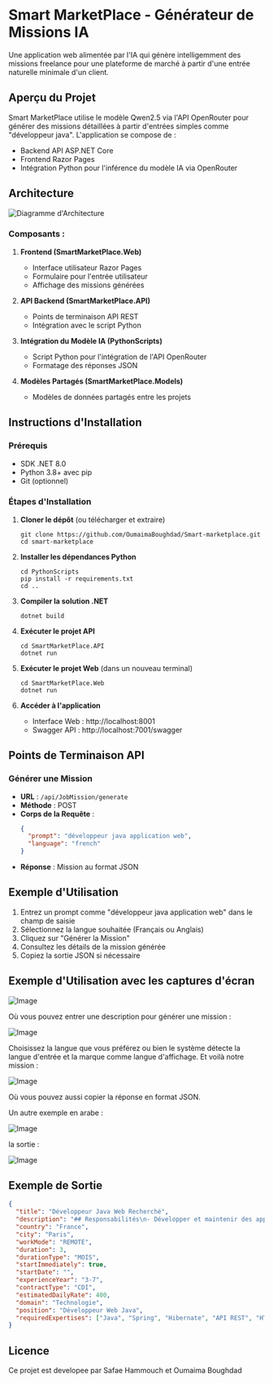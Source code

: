 # Smart MarketPlace - Générateur de Missions IA

Une application web alimentée par l'IA qui génère intelligemment des missions freelance pour une plateforme de marché à partir d'une entrée naturelle minimale d'un client.

## Aperçu du Projet

Smart MarketPlace utilise le modèle Qwen2.5 via l'API OpenRouter pour générer des missions détaillées à partir d'entrées simples comme "développeur java". L'application se compose de :

- Backend API ASP.NET Core
- Frontend Razor Pages
- Intégration Python pour l'inférence du modèle IA via OpenRouter

## Architecture

![Diagramme d'Architecture](https://mermaid.ink/img/pako:eNp1kc1uwjAQhF9l5XOqFpJAoFKlHnqoVKkHDr1YzgZWJHZkO0AR8u5dJ6FQqL3Yzs63M7uWB6UdIkeuXYNPaDwqC09ofFCdUg3UfsCuQVvY4Qs2Gg3YgvZQGdVBpTXCGlQDW9AeXcVfYZJlcJfnMJ3NZ3CfwHSRwHyRzuEhgVmawiyJYZokGRTxJIZpnEKRxhkUWZJBkc9vYZHfPcI8zVMo0jRZQpHlGRTZYnkDxXKxgGKZ5VDkWZpDkRfzHIrF3WKZLJcZFMt8cQ_FMkn-Wd7QNbgDOvCqRQcbr1qlHWzRNKqFV-_Qqc7DRrUOXnr0ym3Bq6bV2Cl4U9iiV7pR9gSHM_oPDvVJu5PFz8Mh-Hb4Qxg5Yx1qNJYLHoUhD8MRD4IwCEY8nITRaMzDMY-iKJjxcBJGk4hHAY_CkLPeN3DdmXE?type=png)

### Composants :

1. **Frontend (SmartMarketPlace.Web)**
   - Interface utilisateur Razor Pages
   - Formulaire pour l'entrée utilisateur
   - Affichage des missions générées

2. **API Backend (SmartMarketPlace.API)**
   - Points de terminaison API REST
   - Intégration avec le script Python

3. **Intégration du Modèle IA (PythonScripts)**
   - Script Python pour l'intégration de l'API OpenRouter
   - Formatage des réponses JSON

4. **Modèles Partagés (SmartMarketPlace.Models)**
   - Modèles de données partagés entre les projets

## Instructions d'Installation

### Prérequis

- SDK .NET 8.0
- Python 3.8+ avec pip
- Git (optionnel)

### Étapes d'Installation

1. **Cloner le dépôt** (ou télécharger et extraire)
   ```
   git clone https://github.com/OumaimaBoughdad/Smart-marketplace.git
   cd smart-marketplace
   ```

2. **Installer les dépendances Python**
   ```
   cd PythonScripts
   pip install -r requirements.txt
   cd ..
   ```

3. **Compiler la solution .NET**
   ```
   dotnet build
   ```

4. **Exécuter le projet API**
   ```
   cd SmartMarketPlace.API
   dotnet run
   ```

5. **Exécuter le projet Web** (dans un nouveau terminal)
   ```
   cd SmartMarketPlace.Web
   dotnet run
   ```

6. **Accéder à l'application**
   - Interface Web : http://localhost:8001
   - Swagger API : http://localhost:7001/swagger



## Points de Terminaison API

### Générer une Mission
- **URL** : `/api/JobMission/generate`
- **Méthode** : POST
- **Corps de la Requête** :
  ```json
  {
    "prompt": "développeur java application web",
    "language": "french"
  }
  ```
- **Réponse** : Mission au format JSON

## Exemple d'Utilisation

1. Entrez un prompt comme "développeur java application web" dans le champ de saisie
2. Sélectionnez la langue souhaitée (Français ou Anglais)
3. Cliquez sur "Générer la Mission"
4. Consultez les détails de la mission générée
5. Copiez la sortie JSON si nécessaire

## Exemple d'Utilisation avec les captures d'écran

![Image](https://github.com/user-attachments/assets/c9c53c52-da35-4591-8717-8d7358908e36)

Où vous pouvez entrer une description pour générer une mission :


![Image](https://github.com/user-attachments/assets/63312ecd-e4f7-4bf3-a8cb-97fea220d0a3)

Choisissez la langue que vous préférez ou bien le système détecte la langue d'entrée et la marque comme langue d'affichage.
Et voilà notre mission :


![Image](https://github.com/user-attachments/assets/5cb00057-f9ea-43fc-9876-5d273bd278b5)

Où vous pouvez aussi copier la réponse en format JSON.

Un autre exemple en arabe :

![Image](https://github.com/user-attachments/assets/db3ac011-348b-4fcf-85f5-96afc5faa542)

la sortie : 

![Image](https://github.com/user-attachments/assets/c0f74485-69bf-4164-aad7-21034badf2fd)


## Exemple de Sortie

```json
{
  "title": "Développeur Java Web Recherché",
  "description": "## Responsabilités\n- Développer et maintenir des applications web Java\n- Collaborer avec les équipes de design et backend\n- Implémenter des solutions robustes et évolutives\n- Participer aux revues de code et aux tests\n\n## Exigences\n- Solide expérience avec Java et les technologies web\n- Connaissance du Framework Spring, Hibernate\n- Compréhension des API RESTful\n- Expérience avec les technologies front-end (HTML, CSS, JavaScript)",
  "country": "France",
  "city": "Paris",
  "workMode": "REMOTE",
  "duration": 3,
  "durationType": "MOIS",
  "startImmediately": true,
  "startDate": "",
  "experienceYear": "3-7",
  "contractType": "CDI",
  "estimatedDailyRate": 400,
  "domain": "Technologie",
  "position": "Développeur Web Java",
  "requiredExpertises": ["Java", "Spring", "Hibernate", "API REST", "HTML/CSS", "JavaScript"]
}
```



## Licence

Ce projet est developee par Safae Hammouch et Oumaima Boughdad